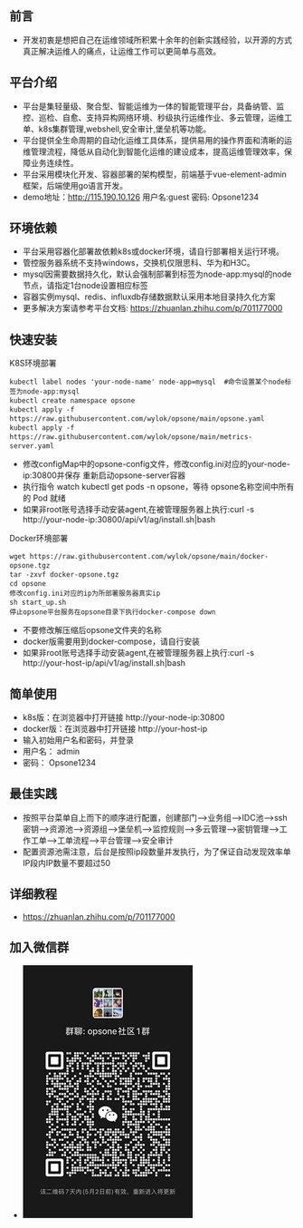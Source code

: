 ## 前言
- 开发初衷是想把自己在运维领域所积累十余年的创新实践经验，以开源的方式真正解决运维人的痛点，让运维工作可以更简单与高效。
## 平台介绍
- 平台是集轻量级、聚合型、智能运维为一体的智能管理平台，具备纳管、监控、巡检、自愈、支持异构网络环境、秒级执行运维作业、多云管理，运维工单、k8s集群管理,webshell,安全审计,堡垒机等功能。
- 平台提供全生命周期的自动化运维工具体系，提供易用的操作界面和清晰的运维管理流程，降低从自动化到智能化运维的建设成本，提高运维管理效率，保障业务连续性。
- 平台采用模块化开发、容器部署的架构模型，前端基于vue-element-admin框架，后端使用go语言开发。
- demo地址：http://115.190.10.126  用户名:guest   密码: Opsone1234

## 环境依赖 
- 平台采用容器化部署故依赖k8s或docker环境，请自行部署相关运行环境。
- 管控服务器系统不支持windows，交换机仅限思科、华为和H3C。
- mysql因需要数据持久化，默认会强制部署到标签为node-app:mysql的node节点，请指定1台node设置相应标签
- 容器实例mysql、redis、influxdb存储数据默认采用本地目录持久化方案
- 更多解决方案请参考平台文档:  https://zhuanlan.zhihu.com/p/701177000
## 快速安装
K8S环境部署
```
kubectl label nodes 'your-node-name' node-app=mysql  #命令设置某个node标签为node-app:mysql
kubectl create namespace opsone
kubectl apply -f https://raw.githubusercontent.com/wylok/opsone/main/opsone.yaml
kubectl apply -f https://raw.githubusercontent.com/wylok/opsone/main/metrics-server.yaml
```
- 修改configMap中的opsone-config文件，修改config.ini对应的your-node-ip:30800并保存
重新启动opsone-server容器
- 执行指令 watch kubectl get pods -n opsone，等待 opsone名称空间中所有的 Pod 就绪
- 如果非root账号选择手动安装agent,在被管理服务器上执行:curl -s http://your-node-ip:30800/api/v1/ag/install.sh|bash

Docker环境部署
```
wget https://raw.githubusercontent.com/wylok/opsone/main/docker-opsone.tgz
tar -zxvf docker-opsone.tgz
cd opsone
修改config.ini对应的ip为所部署服务器真实ip
sh start_up.sh
停止opsone平台服务在opsone目录下执行docker-compose down
```
- 不要修改解压缩后opsone文件夹的名称
- docker版需要用到docker-compose，请自行安装
- 如果非root账号选择手动安装agent,在被管理服务器上执行:curl -s http://your-host-ip/api/v1/ag/install.sh|bash

## 简单使用
- k8s版：在浏览器中打开链接 http://your-node-ip:30800
- docker版：在浏览器中打开链接 http://your-host-ip
- 输入初始用户名和密码，并登录
- 用户名： admin 
- 密码： Opsone1234
## 最佳实践
- 按照平台菜单自上而下的顺序进行配置，创建部门-->业务组-->IDC池-->ssh密钥-->资源池-->资源组-->堡垒机-->监控规则-->多云管理-->密钥管理-->工作工单-->工单流程-->平台管理-->安全审计
- 配置资源池需注意，后台是按照ip段数量并发执行，为了保证自动发现效率单IP段内IP数量不要超过50
## 详细教程
- https://zhuanlan.zhihu.com/p/701177000
## 加入微信群
- ![image](https://raw.githubusercontent.com/wylok/opsone/main/g1.jpg)

